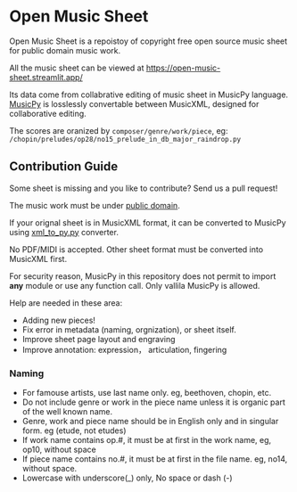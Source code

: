 # Open Music Sheet

Open Music Sheet is a repoistoy of copyright free open source music sheet for public domain music work.

All the music sheet can be viewed at https://open-music-sheet.streamlit.app/

Its data come from collabrative editing of music sheet in MusicPy language. 
[MusicPy](https://github.com/yufanyufan/musicpy) is losslessly convertable between MusicXML, designed for collaborative editing.

The scores are oranized by `composer/genre/work/piece`, eg: `/chopin/preludes/op28/no15_prelude_in_db_major_raindrop.py`

## Contribution Guide
Some sheet is missing and you like to contribute? Send us a pull request!

The music work must be under [public domain](https://creativecommons.org/publicdomain/mark/1.0/).

If your orignal sheet is in MusicXML format, it can be converted to MusicPy using [xml_to_py.py](https://github.com/yufanyufan/musicpy/blob/main/xml_to_py.py) converter.

No PDF/MIDI is accepted. Other sheet format must be converted into MusicXML first.

For security reason, MusicPy in this repository does not permit to import **any** module or use any function call. Only vallila MusicPy is allowed.

Help are needed in these area:

* Adding new pieces!
* Fix error in metadata (naming, orgnization), or sheet itself.
* Improve sheet page layout and engraving
* Improve annotation: expression， articulation, fingering

### Naming
* For famouse artists, use last name only. eg, beethoven, chopin, etc.
* Do not include genre or work in the piece name unless it is organic part of the well known name.
* Genre, work and piece name should be in English only and in singular form. eg (etude, not etudes)
* If work name contains op.#, it must be at first in the work name, eg, op10, without space
* If piece name contains no.#, it must be at first in the file name. eg, no14, without space.
* Lowercase with underscore(_) only, No space or dash (-)
